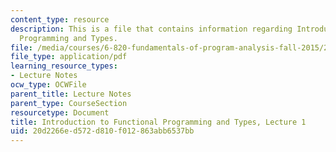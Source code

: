 ```yaml
---
content_type: resource
description: This is a file that contains information regarding Introduction to Functional
  Programming and Types.
file: /media/courses/6-820-fundamentals-of-program-analysis-fall-2015/20d2266ed572d810f012863abb6537bb_MIT6_820F15_L01.pdf
file_type: application/pdf
learning_resource_types:
- Lecture Notes
ocw_type: OCWFile
parent_title: Lecture Notes
parent_type: CourseSection
resourcetype: Document
title: Introduction to Functional Programming and Types, Lecture 1
uid: 20d2266e-d572-d810-f012-863abb6537bb
---
```

